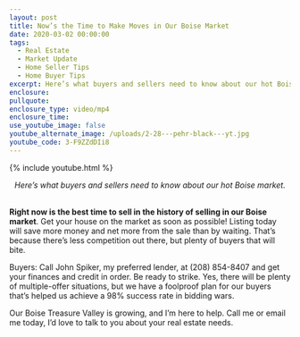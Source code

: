 ```yaml
---
layout: post
title: Now’s the Time to Make Moves in Our Boise Market
date: 2020-03-02 00:00:00
tags:
  - Real Estate
  - Market Update
  - Home Seller Tips
  - Home Buyer Tips
excerpt: Here’s what buyers and sellers need to know about our hot Boise market.
enclosure:
pullquote:
enclosure_type: video/mp4
enclosure_time:
use_youtube_image: false
youtube_alternate_image: /uploads/2-28---pehr-black---yt.jpg
youtube_code: 3-F9ZZdDIi8
---
```


{% include youtube.html %}

<center><em>Here’s what buyers and sellers need to know about our hot Boise market.</em></center>

<br>**Right now is the best time to sell in the history of selling in our Boise market**. Get your house on the market as soon as possible\! Listing today will save more money and net more from the sale than by waiting. That’s because there’s less competition out there, but plenty of buyers that will bite.

Buyers: Call John Spiker, my preferred lender, at (208) 854-8407 and get your finances and credit in order. Be ready to strike. Yes, there will be plenty of multiple-offer situations, but we have a foolproof plan for our buyers that’s helped us achieve a 98% success rate in bidding wars.

Our Boise Treasure Valley is growing, and I’m here to help. Call me or email me today, I’d love to talk to you about your real estate needs.